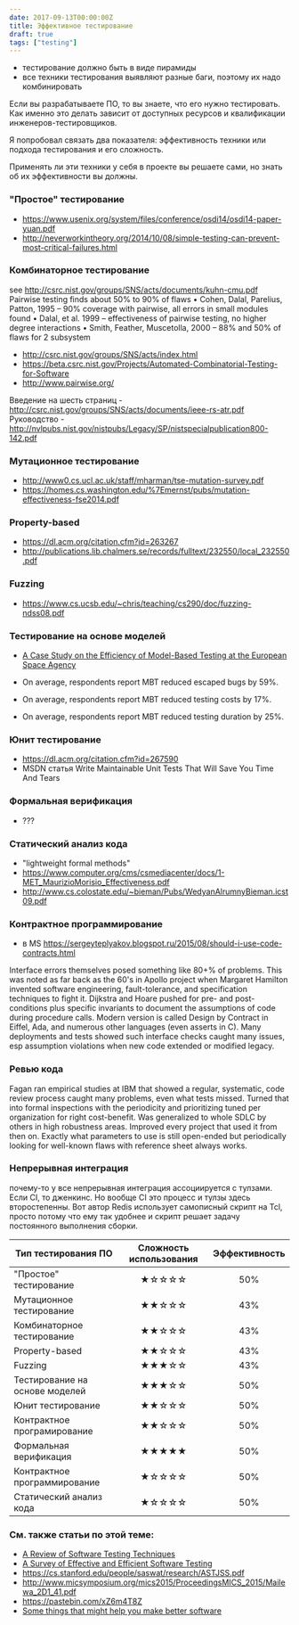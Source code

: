 ```yaml
---
date: 2017-09-13T00:00:00Z
title: Эффективное тестирование
draft: true
tags: ["testing"]
---
```


- тестирование должно быть в виде пирамиды
- все техники тестирования выявляют разные баги, поэтому их надо комбинировать

Если вы разрабатываете ПО, то вы знаете, что его нужно тестировать. Как именно
это делать зависит от доступных ресурсов и квалификации
инженеров-тестировщиков.

Я попробовал связать два показателя: эффективность техники или подхода
тестирования и его сложность.

Применять ли эти техники у себя в проекте вы решаете сами, но знать об их
эффективности вы должны.

### "Простое" тестирование

- https://www.usenix.org/system/files/conference/osdi14/osdi14-paper-yuan.pdf	
- http://neverworkintheory.org/2014/10/08/simple-testing-can-prevent-most-critical-failures.html

### Комбинаторное тестирование

see http://csrc.nist.gov/groups/SNS/acts/documents/kuhn-cmu.pdf
Pairwise testing finds about 50% to 90% of flaws
• Cohen, Dalal, Parelius, Patton, 1995 
– 90% coverage with pairwise, all errors in small modules found 
• Dalal, et al.  1999
– effectiveness of pairwise testing, no higher degree interactions
• Smith, Feather, Muscetolla, 2000 
– 88% and 50% of flaws for 2 subsystem

- http://csrc.nist.gov/groups/SNS/acts/index.html
- https://beta.csrc.nist.gov/Projects/Automated-Combinatorial-Testing-for-Software
- http://www.pairwise.org/

Введение на шесть страниц - http://csrc.nist.gov/groups/SNS/acts/documents/ieee-rs-atr.pdf
Руководство - http://nvlpubs.nist.gov/nistpubs/Legacy/SP/nistspecialpublication800-142.pdf 

### Мутационное тестирование

- http://www0.cs.ucl.ac.uk/staff/mharman/tse-mutation-survey.pdf
- https://homes.cs.washington.edu/%7Emernst/pubs/mutation-effectiveness-fse2014.pdf

### Property-based

- https://dl.acm.org/citation.cfm?id=263267
- http://publications.lib.chalmers.se/records/fulltext/232550/local_232550.pdf

### Fuzzing

- https://www.cs.ucsb.edu/~chris/teaching/cs290/doc/fuzzing-ndss08.pdf

### Тестирование на основе моделей

- [A Case Study on the Efficiency of Model-Based Testing at the European Space Agency](https://www.researchgate.net/profile/Michael_Felderer/publication/280948823_A_Case_Study_on_the_Efficiency_of_Model-Based_Testing_at_the_European_Space_Agency/links/55ce4e1f08aee19936fc5a92/A-Case-Study-on-the-Efficiency-of-Model-Based-Testing-at-the-European-Space-Agency.pdf)

- On average, respondents report MBT reduced escaped bugs by 59%.
- On average, respondents report MBT reduced testing costs by 17%.
- On average, respondents report MBT reduced testing duration by 25%.


### Юнит тестирование

- https://dl.acm.org/citation.cfm?id=267590
- MSDN статья Write Maintainable Unit Tests That Will Save You Time And Tears

### Формальная верификация

- ???


### Статический анализ кода

- "lightweight formal methods"
- https://www.computer.org/cms/csmediacenter/docs/1-MET_MaurizioMorisio_Effectiveness.pdf
- http://www.cs.colostate.edu/~bieman/Pubs/WedyanAlrumnyBieman.icst09.pdf

### Контрактное программирование

- в MS https://sergeyteplyakov.blogspot.ru/2015/08/should-i-use-code-contracts.html

Interface errors themselves posed something like 80+% of problems. This was
noted as far back as the 60's in Apollo project when Margaret Hamilton invented
software engineering, fault-tolerance, and specification techniques to fight
it. Dijkstra and Hoare pushed for pre- and post-conditions plus specific
invariants to document the assumptions of code during procedure calls. Modern
version is called Design by Contract in Eiffel, Ada, and numerous other
languages (even asserts in C). Many deployments and tests showed such interface
checks caught many issues, esp assumption violations when new code extended or
modified legacy.

### Ревью кода

Fagan ran empirical studies at IBM that showed a regular, systematic, code
review process caught many problems, even what tests missed. Turned that into
formal inspections with the periodicity and prioritizing tuned per organization
for right cost-benefit. Was generalized to whole SDLC by others in high
robustness areas. Improved every project that used it from then on. Exactly
what parameters to use is still open-ended but periodically looking for
well-known flaws with reference sheet always works.

### Непрерывная интеграция

почему-то у все непрерывная интеграция ассоциируется с тулзами.  Если CI, то
дженкинс. Но вообще CI это процесс и тулзы здесь второстепенны. Вот автор Redis
использует самописный скрипт на Tcl, просто потому что ему так удобнее и скрипт
решает задачу постоянного выполнения сборки.


| Тип тестирования ПО | Сложность использования |  Эффективность  |
|-------------------------|:--------------------:|:---------------:|
| "Простое" тестирование | ★☆☆☆☆ | 50% |
| Мутационное тестирование | ★★☆☆☆ | 43% |
| Комбинаторное тестирование | ★★☆☆☆ | 43% |
| Property-based | ★★☆☆☆ | 43% |
| Fuzzing	| ★★★☆☆ | 43% |
| Тестирование на основе моделей | ★★★☆☆ | 50% |
| Юнит тестирование | ★★☆☆☆ | 50% |
| Контрактное програмирование | ★★☆☆☆ | 50% |
| Формальная верификация | ★★★★★ | 50% |
| Контрактное программирование | ★☆☆☆☆ | 50% |
| Статический анализ кода | ★☆☆☆☆ | 50% |

<!--
### Эффективность практик тестирования ПО

| Процесс 				| Сложность внедрения | Эффективность |
|-----------------------|:-------------------:|:-------------:|
| Непрерывная интеграция | Low | 10% |
| Роли людей в проекте 	| Low | 11% |
| Cпецификация и требования | Low | 13% |

* [Survey on software testing practices](http://salab.kaist.ac.kr/old/publications/IET2012.pdf)
-->

### См. также статьи по этой теме:

* [A Review of Software Testing Techniques](https://www.ripublication.com/irph/ijeee_spl/ijeeev7n5_05.pdf)
* [A Survey of Effective and Efficient Software Testing](http://www.micsymposium.org/mics2015/ProceedingsMICS_2015/Mailewa_2D1_41.pdf)
* https://cs.stanford.edu/people/saswat/research/ASTJSS.pdf
* http://www.micsymposium.org/mics2015/ProceedingsMICS_2015/Mailewa_2D1_41.pdf
* https://pastebin.com/xZ6m4T8Z
* [Some things that might help you make better software](http://www.drmaciver.com/2016/10/some-things-that-might-help-you-write-better-software/)
